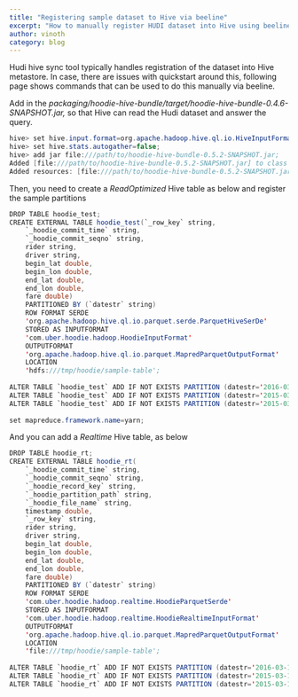 ```yaml
---
title: "Registering sample dataset to Hive via beeline"
excerpt: "How to manually register HUDI dataset into Hive using beeline"
author: vinoth
category: blog
---
```


Hudi hive sync tool typically handles registration of the dataset into Hive metastore. In case, there are issues with quickstart around this, following page shows commands that can be used to do this manually via beeline.  

<!--truncate-->
Add in the _packaging/hoodie-hive-bundle/target/hoodie-hive-bundle-0.4.6-SNAPSHOT.jar,_ so that Hive can read the Hudi dataset and answer the query.

```java
hive> set hive.input.format=org.apache.hadoop.hive.ql.io.HiveInputFormat;
hive> set hive.stats.autogather=false;
hive> add jar file:///path/to/hoodie-hive-bundle-0.5.2-SNAPSHOT.jar;
Added [file:///path/to/hoodie-hive-bundle-0.5.2-SNAPSHOT.jar] to class path
Added resources: [file:///path/to/hoodie-hive-bundle-0.5.2-SNAPSHOT.jar]
```


Then, you need to create a *ReadOptimized* Hive table as below and register the sample partitions

```java
DROP TABLE hoodie_test;
CREATE EXTERNAL TABLE hoodie_test(`_row_key` string,
    `_hoodie_commit_time` string,
    `_hoodie_commit_seqno` string,
    rider string,
    driver string,
    begin_lat double,
    begin_lon double,
    end_lat double,
    end_lon double,
    fare double)
    PARTITIONED BY (`datestr` string)
    ROW FORMAT SERDE
    'org.apache.hadoop.hive.ql.io.parquet.serde.ParquetHiveSerDe'
    STORED AS INPUTFORMAT
    'com.uber.hoodie.hadoop.HoodieInputFormat'
    OUTPUTFORMAT
    'org.apache.hadoop.hive.ql.io.parquet.MapredParquetOutputFormat'
    LOCATION
    'hdfs:///tmp/hoodie/sample-table';
     
ALTER TABLE `hoodie_test` ADD IF NOT EXISTS PARTITION (datestr='2016-03-15') LOCATION 'hdfs:///tmp/hoodie/sample-table/2016/03/15';
ALTER TABLE `hoodie_test` ADD IF NOT EXISTS PARTITION (datestr='2015-03-16') LOCATION 'hdfs:///tmp/hoodie/sample-table/2015/03/16';
ALTER TABLE `hoodie_test` ADD IF NOT EXISTS PARTITION (datestr='2015-03-17') LOCATION 'hdfs:///tmp/hoodie/sample-table/2015/03/17';
     
set mapreduce.framework.name=yarn;
```

And you can add a *Realtime* Hive table, as below

```java
DROP TABLE hoodie_rt;
CREATE EXTERNAL TABLE hoodie_rt(
    `_hoodie_commit_time` string,
    `_hoodie_commit_seqno` string,
    `_hoodie_record_key` string,
    `_hoodie_partition_path` string,
    `_hoodie_file_name` string,
    timestamp double,
    `_row_key` string,
    rider string,
    driver string,
    begin_lat double,
    begin_lon double,
    end_lat double,
    end_lon double,
    fare double)
    PARTITIONED BY (`datestr` string)
    ROW FORMAT SERDE
    'com.uber.hoodie.hadoop.realtime.HoodieParquetSerde'
    STORED AS INPUTFORMAT
    'com.uber.hoodie.hadoop.realtime.HoodieRealtimeInputFormat'
    OUTPUTFORMAT
    'org.apache.hadoop.hive.ql.io.parquet.MapredParquetOutputFormat'
    LOCATION
    'file:///tmp/hoodie/sample-table';
     
ALTER TABLE `hoodie_rt` ADD IF NOT EXISTS PARTITION (datestr='2016-03-15') LOCATION 'file:///tmp/hoodie/sample-table/2016/03/15';
ALTER TABLE `hoodie_rt` ADD IF NOT EXISTS PARTITION (datestr='2015-03-16') LOCATION 'file:///tmp/hoodie/sample-table/2015/03/16';
ALTER TABLE `hoodie_rt` ADD IF NOT EXISTS PARTITION (datestr='2015-03-17') LOCATION 'file:///tmp/hoodie/sample-table/2015/03/17';
```

